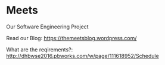# Meets

Our Software Engineering Project

Read our Blog: https://themeetsblog.wordpress.com/

What are the reqirements?: http://dhbwse2016.pbworks.com/w/page/111618952/Schedule